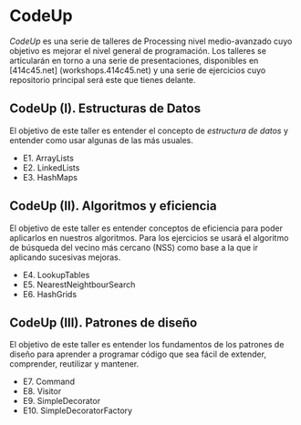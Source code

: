# CodeUp
_CodeUp_ es una serie de talleres de Processing nivel medio-avanzado cuyo objetivo es mejorar el nivel general de programación. Los talleres se articularán en torno a una serie de presentaciones, disponibles en [414c45.net] (workshops.414c45.net) y una serie de ejercicios cuyo repositorio principal será este que tienes delante.

## CodeUp (I). Estructuras de Datos

El objetivo de este taller es entender el concepto de _estructura de datos_ y entender como usar algunas de las más usuales. 

* E1. ArrayLists
* E2. LinkedLists
* E3. HashMaps

## CodeUp (II). Algoritmos y eficiencia

El objetivo de este taller es entender conceptos de eficiencia para poder aplicarlos en nuestros algoritmos. Para los ejercicios se usará el algoritmo de búsqueda del vecino más cercano (NSS) como base a la que ir aplicando sucesivas mejoras. 

* E4. LookupTables
* E5. NearestNeightbourSearch
* E6. HashGrids

## CodeUp (III). Patrones de diseño

El objetivo de este taller es entender los fundamentos de los patrones de diseño para aprender a programar código que sea fácil de extender, comprender, reutilizar y mantener. 

* E7. Command
* E8. Visitor
* E9. SimpleDecorator
* E10. SimpleDecoratorFactory
